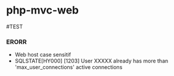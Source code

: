 # php-mvc-web

#TEST

### ERORR
- Web host case sensitif
- SQLSTATE[HY000] [1203] User XXXXX already has more than 'max_user_connections' active connections
